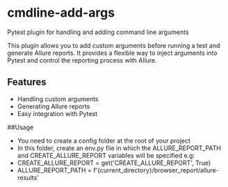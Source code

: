 # cmdline-add-args

Pytest plugin for handling and adding command line arguments

This plugin allows you to add custom arguments before running a test and generate Allure reports. It provides a flexible way to inject arguments into Pytest and control the reporting process with Allure.

## Features

- Handling custom arguments
- Generating Allure reports
- Easy integration with Pytest

##Usage

- You need to create a config folder at the root of your project
- In this folder, create an env.py file in which the ALLURE_REPORT_PATH and CREATE_ALLURE_REPORT variables will be specified
e.g:
- CREATE_ALLURE_REPORT = get('CREATE_ALLURE_REPORT', True)
- ALLURE_REPORT_PATH = f'{current_directory}/browser_report/allure-results'